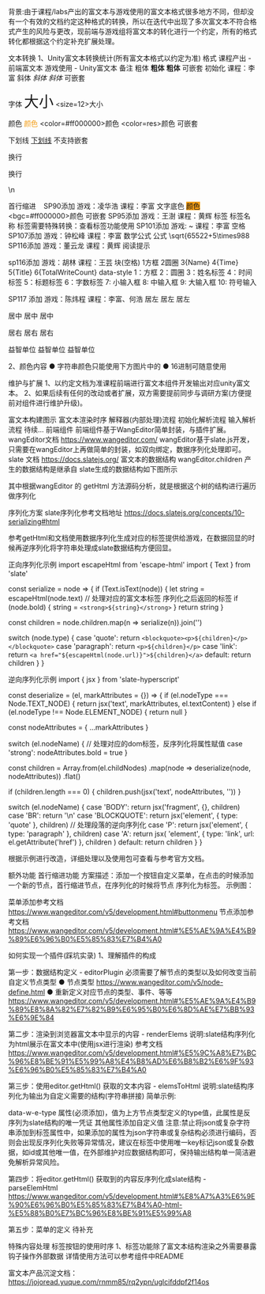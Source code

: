 背景:由于课程/labs产出的富文本与游戏使用的富文本格式很多地方不同，但却没有一个有效的文档约定这种格式的转换，所以在迭代中出现了多次富文本不符合格式产生的风险与更改，现前端与游戏组将富文本的转化进行一个约定，所有的格式转化都根据这个约定补充扩展处理。

文本转换
1、Unity富文本转换统计(所有富文本格式以约定为准)
格式
课程产出 - 前端富文本
游戏使用 - Unity富文本
备注
粗体
<strong>粗体</strong>
<b>粗体</b> 可嵌套
初始化
课程：李富
斜体
<em>斜体</em>
<i>斜体</i> 可嵌套

字体
<span style="font-size:30px">大小</span>
<size=12>大小</size>

颜色
<span style="color:#f39c12">颜色</span>
<color=#ff000000>颜色</color>
<color=res>颜色</color>
可嵌套

下划线
<u>下划线</u>
<underline></underline>
不支持嵌套

换行
<p>换行</p>
\n

首行缩进
&nbsp;&nbsp;
<indentation></indentation>
SP90添加
游戏：凌华浩
课程：李富
文字底色
<span style="background-color:#f39c12">颜色</span>
<bgc=#ff000000>颜色</bgc>
可嵌套
SP95添加
游戏：王澍 
课程：黄辉
标签
<span style="标签样式">标签名称</span>
<jojotag data-tag="标签id" data-tag-text="标签名称"></jojotag>
标签需要特殊转换：查看标签功能使用
SP101添加
游戏: ~
课程：李富
空格
<span style="空格样式"></span>
<jojospace data-space-id="空格id"></jojospace>
SP107添加
游戏：钟松峰
课程：李富
数学公式
<formula>公式</formula>
<formula>\\sqrt{65522+5\\times988</formula>
SP116添加
游戏：董云龙
课程：黄辉
阅读提示

<prompt id='xxx'></prompt>
sp116添加
游戏：胡林
课程：王芸
块(空格)
<span style="块样式">1方框</span>
<span style="块样式">2圆圈</span>
<span style="块样式">3{Name}</span>
<span style="块样式">4{Time}</span>
<span style="块样式">5{Title}</span>
<span style="块样式">6{TotalWriteCount}</span>
<block data-style="1|2" data-block="块id"></block>
data-style
1：方框
2：圆圈
3：姓名标签
4：时间标签
5：标题标签
6：字数标签
7: 小输入框
8: 中输入框
9: 大输入框
10: 符号输入

SP117 添加
游戏：陈炜程
课程：李富、何浩
居左
<span style="text-align: left">居左</span>
<jleft>居左</jleft>

居中
<span style="text-align: center">居中</span>
<jcenter>居中</jcenter>

居右
<span style="text-align: right">居右</span>
<jcenter>居右</jcenter>

益智单位
<span style="益智单位样式">益智单位</span>
<undergroup>益智单位</undergroup>


2、颜色内容
● 字符串颜色只能使用下方图片中的
● 16进制可随意使用


维护与扩展
1、以约定文档为准课程前端进行富文本组件开发输出对应unity富文本。
2、如果后续有任何的改动或者扩展，双方需要提前同步与调研方案(方便提前对组件进行维护升级)。

富文本构建图示
富文本渲染时序
解释器(内部处理)流程
初始化解析流程
输入解析流程
待续...
前端组件
前端组件基于WangEditor简单封装，与插件扩展。
wangEditor文档
https://www.wangeditor.com/
wangEditor基于slate.js开发，只需要在wangEditor上再做简单的封装，如双向绑定，数据序列化处理即可。
slate 文档
https://docs.slatejs.org/
富文本的数据结构
wangEditor.children 产生的数据结构是继承自 slate生成的数据结构如下图所示


其中根据wangEditor 的 getHtml 方法源码分析，就是根据这个树的结构进行遍历做序列化


序列化方案
slate序列化参考文档地址
https://docs.slatejs.org/concepts/10-serializing#html

参考getHtml和文档使用数据序列化生成对应的标签提供给游戏，在数据回显的时候再逆序列化将字符串处理成slate数据结构方便回显。

正向序列化示例
import escapeHtml from 'escape-html'
import { Text } from 'slate'

const serialize = node => {
  if (Text.isText(node)) {
    let string = escapeHtml(node.text)
    // 处理对应的富文本标签 序列化之后返回的标签
    if (node.bold) {
      string = `<strong>${string}</strong>`
    }
    return string
  }

  const children = node.children.map(n => serialize(n)).join('')

  switch (node.type) {
    case 'quote':
      return `<blockquote><p>${children}</p></blockquote>`
    case 'paragraph':
      return `<p>${children}</p>`
    case 'link':
      return `<a href="${escapeHtml(node.url)}">${children}</a>`
    default:
      return children
  }
}

逆向序列化示例
import { jsx } from 'slate-hyperscript'

const deserialize = (el, markAttributes = {}) => {
  if (el.nodeType === Node.TEXT_NODE) {
    return jsx('text', markAttributes, el.textContent)
  } else if (el.nodeType !== Node.ELEMENT_NODE) {
    return null
  }

  const nodeAttributes = { ...markAttributes }


  switch (el.nodeName) {
      // 处理对应的dom标签，反序列化将属性赋值
    case 'strong':
      nodeAttributes.bold = true
  }

  const children = Array.from(el.childNodes)
    .map(node => deserialize(node, nodeAttributes))
    .flat()

  if (children.length === 0) {
    children.push(jsx('text', nodeAttributes, ''))
  }

  switch (el.nodeName) {
    case 'BODY':
      return jsx('fragment', {}, children)
    case 'BR':
      return '\n'
    case 'BLOCKQUOTE':
      return jsx('element', { type: 'quote' }, children)
      // 处理段落的逆向序列化
    case 'P':
      return jsx('element', { type: 'paragraph' }, children)
    case 'A':
      return jsx(
        'element',
        { type: 'link', url: el.getAttribute('href') },
        children
      )
    default:
      return children
  }
}

根据示例进行改造，详细处理以及使用包可查看与参考官方文档。

额外功能
首行缩进功能
方案描述：添加一个按钮自定义菜单，在点击的时候添加一个新的节点，首行缩进节点，在序列化的时候将节点 序列化为<indentation></indentation>标签。
示例图：

菜单添加参考文档
https://www.wangeditor.com/v5/development.html#buttonmenu
节点添加参考文档
https://www.wangeditor.com/v5/development.html#%E5%AE%9A%E4%B9%89%E6%96%B0%E5%85%83%E7%B4%A0




如何实现一个插件(踩坑实录)
1、理解插件的构成


第一步：数据结构定义 - editorPlugin 
必须需要了解节点的类型以及如何改变当前自定义节点类型
● 节点类型
https://www.wangeditor.com/v5/node-define.html
● 重新定义对应节点的类型、事件、等等
https://www.wangeditor.com/v5/development.html#%E5%AE%9A%E4%B9%89%E8%8A%82%E7%82%B9%E6%95%B0%E6%8D%AE%E7%BB%93%E6%9E%84

第二步：渲染到浏览器富文本中显示的内容 - renderElems
说明:slate结构序列化为html展示在富文本中(使用jsx进行渲染)
参考文档
https://www.wangeditor.com/v5/development.html#%E5%9C%A8%E7%BC%96%E8%BE%91%E5%99%A8%E4%B8%AD%E6%B8%B2%E6%9F%93%E6%96%B0%E5%85%83%E7%B4%A0

第三步：使用editor.getHtml() 获取的文本内容 - elemsToHtml
说明:slate结构序列化为输出为自定义需要的结构(字符串拼接)
简单示例:

data-w-e-type 属性(必须添加)，值为上方节点类型定义的type值，此属性是反序列为slate结构的唯一凭证
其他属性添加自定义值
注意:禁止将json或复杂字符串添加到标签属性中，如果添加的属性为json字符串或复杂结构必须进行编码，否则会出现反序列化失败等异常情况，建议在标签中使用唯一key标记json或复杂数据，如id或其他唯一值，在外部维护对应数据结构即可，保持输出结构单一简洁避免解析异常风险。

第四步：将editor.getHtml() 获取到的内容反序列化成slate结构 - parseElemHtml
https://www.wangeditor.com/v5/development.html#%E8%A7%A3%E6%9E%90%E6%96%B0%E5%85%83%E7%B4%A0-html-%E5%88%B0%E7%BC%96%E8%BE%91%E5%99%A8


第五步：菜单的定义
待补充

特殊内容处理
标签按钮的使用时序
1、标签功能除了富文本结构渲染之外需要暴露钩子操作外部数据
详情使用方法可以参考组件中README

富文本产品沉淀文档：
https://jojoread.yuque.com/rnmm85/rq2ypn/uglcifddpf2f14os
